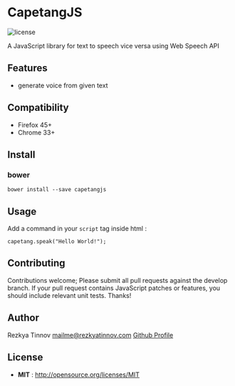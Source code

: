 # CapetangJS

![license](https://img.shields.io/npm/l/node-readme.svg)

A JavaScript library for text to speech vice versa using Web Speech API

## Features
- generate voice from given text

## Compatibility
- Firefox 45+
- Chrome 33+

## Install
### bower
```
bower install --save capetangjs
```

## Usage

Add a command in your `script` tag inside html :
```
capetang.speak("Hello World!");
```

## Contributing

Contributions welcome; Please submit all pull requests against the develop branch. If your pull request contains JavaScript patches or features, you should include relevant unit tests. Thanks!

## Author

Rezkya Tinnov <mailme@rezkyatinnov.com> [Github Profile](http://github.com/rezkyatinnov)

## License

 - **MIT** : http://opensource.org/licenses/MIT
